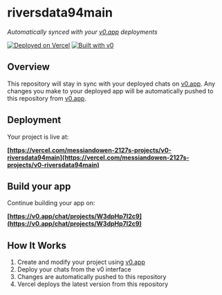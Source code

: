 # riversdata94main

*Automatically synced with your [v0.app](https://v0.app) deployments*

[![Deployed on Vercel](https://img.shields.io/badge/Deployed%20on-Vercel-black?style=for-the-badge&logo=vercel)](https://vercel.com/messiandowen-2127s-projects/v0-riversdata94main)
[![Built with v0](https://img.shields.io/badge/Built%20with-v0.app-black?style=for-the-badge)](https://v0.app/chat/projects/W3dpHp7I2c9)

## Overview

This repository will stay in sync with your deployed chats on [v0.app](https://v0.app).
Any changes you make to your deployed app will be automatically pushed to this repository from [v0.app](https://v0.app).

## Deployment

Your project is live at:

**[https://vercel.com/messiandowen-2127s-projects/v0-riversdata94main](https://vercel.com/messiandowen-2127s-projects/v0-riversdata94main)**

## Build your app

Continue building your app on:

**[https://v0.app/chat/projects/W3dpHp7I2c9](https://v0.app/chat/projects/W3dpHp7I2c9)**

## How It Works

1. Create and modify your project using [v0.app](https://v0.app)
2. Deploy your chats from the v0 interface
3. Changes are automatically pushed to this repository
4. Vercel deploys the latest version from this repository
